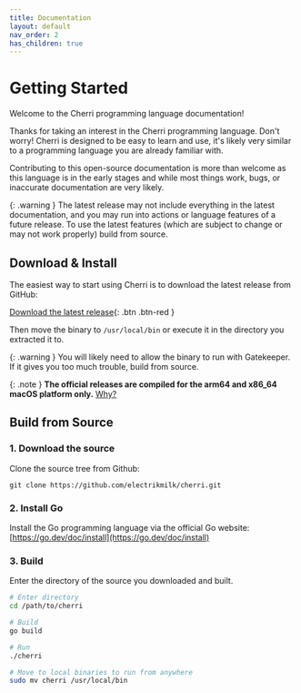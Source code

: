 ```yaml
---
title: Documentation
layout: default
nav_order: 2
has_children: true
---
```


# Getting Started

Welcome to the Cherri programming language documentation!

Thanks for taking an interest in the Cherri programming language. Don't worry! Cherri is designed to be easy to learn and use, it's likely very similar to a programming language you are already familiar with.

Contributing to this open-source documentation is more than welcome as this language is in the early stages and while most
things work, bugs, or inaccurate documentation are very likely.

{: .warning }
The latest release may not include everything in the latest documentation, and you may run into actions or language features of a future release. To use the latest features (which are subject to change or may not work properly) build from source.

## Download & Install

The easiest way to start using Cherri is to download the latest release from GitHub:

[Download the latest release](https://github.com/electrikmilk/cherri/releases){: .btn .btn-red }

Then move the binary to `/usr/local/bin` or execute it in the directory you extracted it to.

{: .warning }
You will likely need to allow the binary to run with Gatekeeper. If it gives you too much trouble, build from source.

{: .note }
**The official releases are compiled for the arm64 and x86_64 macOS platform only.** [Why?](https://github.com/electrikmilk/cherri/wiki/Why-macOS-only%3F)

## Build from Source

### 1. Download the source

Clone the source tree from Github: 

```
git clone https://github.com/electrikmilk/cherri.git
```

### 2. Install Go

Install the Go programming language via the official Go website: [https://go.dev/doc/install](https://go.dev/doc/install)

### 3. Build

Enter the directory of the source you downloaded and built.

```bash
# Enter directory
cd /path/to/cherri

# Build
go build

# Run
./cherri

# Move to local binaries to run from anywhere
sudo mv cherri /usr/local/bin
```
